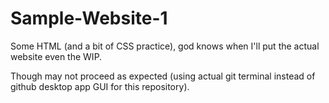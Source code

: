 # Sample-Website-1

Some HTML (and a bit of CSS practice), god knows when I'll put the actual website even the WIP.

Though may not proceed as expected (using actual git terminal instead of github desktop app GUI for this repository).
